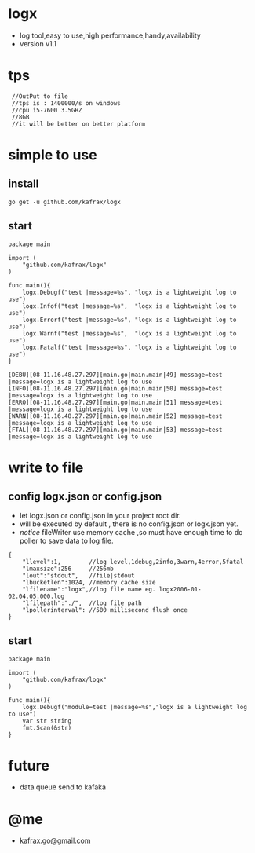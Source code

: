 # logx
 - log tool,easy to use,high performance,handy,availability
 - version v1.1
# tps
```
 //OutPut to file
 //tps is : 1400000/s on windows
 //cpu i5-7600 3.5GHZ
 //8GB
 //it will be better on better platform
```
# simple to use
## install

```
go get -u github.com/kafrax/logx
```
## start
```
package main

import (
    "github.com/kafrax/logx"
)

func main(){
    logx.Debugf("test |message=%s", "logx is a lightweight log to use")
    logx.Infof("test |message=%s",  "logx is a lightweight log to use")
    logx.Errorf("test |message=%s", "logx is a lightweight log to use")
    logx.Warnf("test |message=%s",  "logx is a lightweight log to use")
    logx.Fatalf("test |message=%s", "logx is a lightweight log to use")
}
```
```
[DEBU][08-11.16.48.27.297][main.go|main.main|49] message=test |message=logx is a lightweight log to use
[INFO][08-11.16.48.27.297][main.go|main.main|50] message=test |message=logx is a lightweight log to use
[ERRO][08-11.16.48.27.297][main.go|main.main|51] message=test |message=logx is a lightweight log to use
[WARN][08-11.16.48.27.297][main.go|main.main|52] message=test |message=logx is a lightweight log to use
[FTAL][08-11.16.48.27.297][main.go|main.main|53] message=test |message=logx is a lightweight log to use

```

#  write to file
## config logx.json or config.json
- let logx.json  or config.json in your project root dir.
- will be executed by default , there is no config.json or logx.json yet.
- *notice* fileWriter use memory cache ,so must have enough time to do poller to save data to log file.
```
{
    "llevel":1,        //log level,1debug,2info,3warn,4error,5fatal
    "lmaxsize":256     //256mb
    "lout":"stdout",   //file|stdout
    "lbucketlen":1024, //memory cache size
    "lfilename":"logx",//log file name eg. logx2006-01-02.04.05.000.log
    "lfilepath":"./",  //log file path
    "lpollerinterval": //500 millisecond flush once
}
```
## start
```
package main

import (
    "github.com/kafrax/logx"
)

func main(){
    logx.Debugf("module=test |message=%s","logx is a lightweight log to use")
    var str string
    fmt.Scan(&str)
}
```

# future
 - data queue send to kafaka

# @me
 - kafrax.go@gmail.com